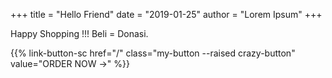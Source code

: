 +++
title = "Hello Friend"
date = "2019-01-25"
author = "Lorem Ipsum"
+++

Happy Shopping !!!
Beli = Donasi.

{{% link-button-sc href="/" class="my-button --raised crazy-button" value="ORDER NOW →" %}}
